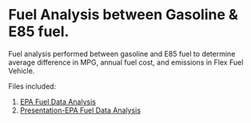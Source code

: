 # Fuel Analysis between Gasoline & E85 fuel.
Fuel analysis performed between gasoline and E85 fuel to determine average difference in MPG, annual fuel cost, and emissions in Flex Fuel Vehicle.

Files included:
1. <a href="https://github.com/wlmolina/wmolina-fuel-analysis/blob/master/epa-fuel-economy.xlsx">EPA Fuel Data Analysis</a>
2. <a href="https://github.com/wlmolina/wmolina-fuel-analysis/blob/master/EPA-fuel-ecomony%20Capstone.pptx">Presentation-EPA Fuel Data Analysis<a/>
